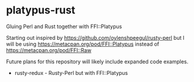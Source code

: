 # platypus-rust
Gluing Perl and Rust together with FFI::Platypus

Starting out inspired by https://github.com/oylenshpeegul/rusty-perl but I will be using https://metacpan.org/pod/FFI::Platypus instead of https://metacpan.org/pod/FFI::Raw

Future plans for this repository will likely include expanded code examples.

* rusty-redux - Rusty-Perl but with FFI::Platypus
